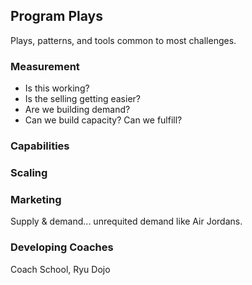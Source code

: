 
## Program Plays

Plays, patterns, and tools common to most challenges.

### Measurement

- Is this working?
- Is the selling getting easier?
- Are we building demand?
- Can we build capacity? Can we fulfill?

### Capabilities

### Scaling

### Marketing

Supply & demand... unrequited demand like Air Jordans.

### Developing Coaches

Coach School, Ryu Dojo